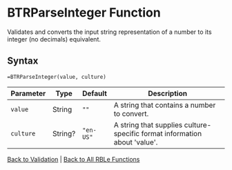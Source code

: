 # BTRParseInteger Function

Validates and converts the input string representation of a number to its integer (no decimals) equivalent.

## Syntax

```excel
=BTRParseInteger(value, culture)
```

Parameter | Type | Default | Description
---|---|---|---
`value` | String | `""` | A string that contains a number to convert.
`culture` | String? | `"en-US"` | A string that supplies culture-specific format information about 'value'.

[Back to Validation](RBLeValidation.md) | [Back to All RBLe Functions](RBLe.md#function-documentation)
